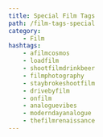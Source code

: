 ```yaml
---
title: Special Film Tags 
path: /film-tags-special
category: 
    - Film
hashtags:
    - afilmcosmos
    - loadfilm
    - shootfilmdrinkbeer
    - filmphotography
    - staybrokeshootfilm
    - drivebyfilm
    - onfilm
    - analoguevibes
    - moderndayanalogue
    - thefilmrenaissance
---
```

